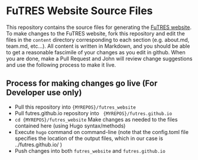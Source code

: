 # FuTRES Website Source Files

This repository contains the source files for generating the [FuTRES website](http://futres.org/).
To make changes to the FuTRES website, fork this repository and edit the files in the ```content``` directory corresponding
to each section (e.g. about.md, team.md, etc...).  All content is written in Markdown, and you should 
be able to get a reasonable fascimile of your changes as you edit in github.  When you are done, make
a Pull Request and John will review change suggestions and use the following process to make it live.

## Process for making changes go live (For Developer use only)

 * Pull this repository into ```{MYREPOS}/futres_website```
 * Pull futres.github.io repository into ``` {MYREPOS}/futres.github.io```
 * ```cd {MYREPOS}/futres_website``` 
 Make changes as needed to the files contained here (using Hugo syntax/methods)
 * Execute ```hugo``` command on command-line 
(note that the config.toml file specifies the location of the output files, which in our case is ../futres.github.io/ )
 * Push changes into both ```futres_website``` and ```futres.github.io```
